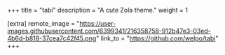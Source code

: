+++
title = "tabi"
description = "A cute Zola theme."
weight = 1

[extra]
remote_image = "https://user-images.githubusercontent.com/6399341/216358758-912b47e3-03ed-4b6d-b818-37cea7c42f45.png"
link_to = "https://github.com/welpo/tabi"
+++
